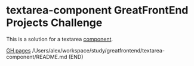 # textarea-component GreatFrontEnd Projects Challenge

This is a solution for a textarea [component](https://www.greatfrontend.com/projects/challenges/textarea-component).

[GH pages](https://samvimes01.github.io/gfp-textarea-component)
/Users/alex/workspace/study/greatfrontend/textarea-component/README.md (END)

























